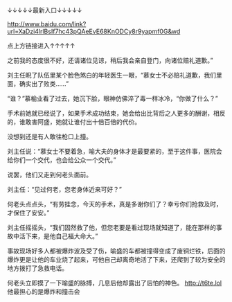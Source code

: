 ↓↓↓↓↓最新入口↓↓↓↓↓

http://www.baidu.com/link?url=XaDzi4lrlBsIf7hc43pQAeEvE68KnODCy8r9yapmf0G&wd

点上方链接进入↑↑↑↑↑

之前我的态度很不好，还请诸位见谅，稍后我会亲自登门，向诸位赔礼道歉。”

刘主任睨了队伍里某个脸色煞白的年轻医生一眼，“慕女士不必赔礼道歉，我们里面，确实出了败类……”

“谁？”慕榆业看了过去，她沉下脸，眼神仿佛淬了毒一样冰冷，“你做了什么？”

手术前她就已经说了，如果手术成功结束，她会给出比背后之人更多的酬谢，相反的，谁敢害阿盛，她就让谁付出十倍百倍的代价。

没想到还是有人敢往枪口上撞。

刘主任说：“慕女士不要着急，喻大夫的身体才是最要紧的，至于这件事，医院会给你们一个交代，也会给公众一个交代。”

说罢，他们又走到何老头面前。

刘主任：“见过何老，您老身体近来可好？”

何老头点点头，“有劳挂念，今天的手术，真是多谢你们了？幸亏你们抢救及时，才保住了安安。”

刘主任摇摇头，“我们固然救了他，但您老要是看过现场就知道了，能在那样的事故中活下来，是他自己福大命大。”

事故现场好多人都被爆炸波及受了伤，喻盛的车都被撞得变成了废铜烂铁，后面的爆炸更是让他的车业烧了起来，可他自己却离奇地活了下来，还爬到了较为安全的地方拨打了急救电话。

何老头立即摸了一下喻盛的脉搏，几息后他却露出了后怕的神色。
http://t6te.lol
他最担心的是爆炸和撞击会

